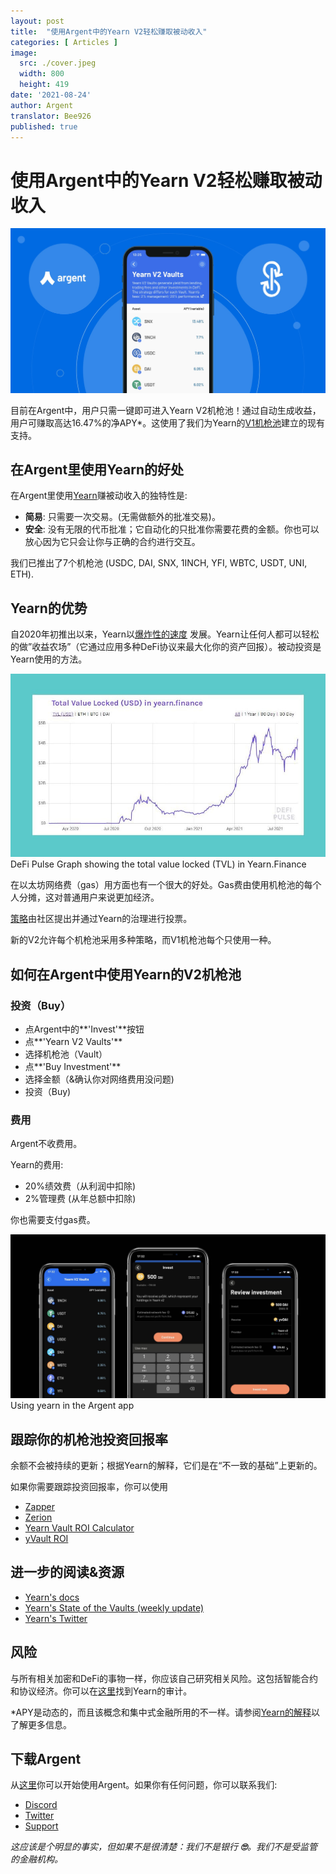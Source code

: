 ```yaml
---
layout: post
title:  "使用Argent中的Yearn V2轻松赚取被动收入"
categories: [ Articles ]
image:
  src: ./cover.jpeg
  width: 800
  height: 419
date: '2021-08-24'
author: Argent
translator: Bee926
published: true
---
```


# 使用Argent中的Yearn V2轻松赚取被动收入

![](Image1.jpg?w=2064&h=1080)

目前在Argent中，用户只需一键即可进入Yearn V2机枪池！通过自动生成收益，用户可赚取高达16.47%的净APY*。这使用了我们为Yearn的[V1机枪池](https://www.argent.xyz/blog/yearn-vaults-in-argent/)建立的现有支持。

## **在Argent里使用Yearn的好处**

在Argent里使用[Yearn](https://yearn.finance/vaults)赚被动收入的独特性是:

- **简易**: 只需要一次交易。(无需做额外的批准交易)。
- **安全**: 没有无限的代币批准；它自动化的只批准你需要花费的金额。你也可以放心因为它只会让你与正确的合约进行交互。

我们已推出了7个机枪池 (USDC, DAI, SNX, 1INCH, YFI, WBTC, USDT, UNI, ETH).

## **Yearn的优势**

自2020年初推出以来，Yearn以[爆炸性的速度](https://defipulse.com/yearn.finance) 发展。Yearn让任何人都可以轻松的做”收益农场”（它通过应用多种DeFi协议来最大化你的资产回报）。被动投资是Yearn使用的方法。

![](Image2.jpg?w=944&h=549)DeFi Pulse Graph showing the total value locked (TVL) in Yearn.Finance

在以太坊网络费（gas）用方面也有一个很大的好处。Gas费由使用机枪池的每个人分摊，这对普通用户来说更加经济。

[策略](https://medium.com/yearn-state-of-the-vaults/the-vaults-at-yearn-9237905ffed3)由社区提出并通过Yearn的治理进行投票。

新的V2允许每个机枪池采用多种策略，而V1机枪池每个只使用一种。

## **如何在Argent中使用Yearn的V2机枪池**

### **投资（Buy）**

- 点Argent中的**'Invest'**按钮
- 点**'Yearn V2 Vaults'**
- 选择机枪池（Vault）
- 点**'Buy Investment'**
- 选择金额（&确认你对网络费用没问题)
- 投资（Buy)

### **费用**

Argent不收费用。

Yearn的费用:

- 20%绩效费（从利润中扣除)
- 2%管理费 (从年总额中扣除)

你也需要支付gas费。

![](Image3.jpg?w=2500&h=1300)
Using yearn in the Argent app

## **跟踪你的机枪池投资回报率**

余额不会被持续的更新；根据Yearn的解释，它们是在“不一致的基础”上更新的。

如果你需要跟踪投资回报率，你可以使用

- [Zapper](https://zapper.fi/)
- [Zerion](https://app.zerion.io/)
- [Yearn Vault ROI Calculator](https://yearn-roi.xyz/#/)
- [yVault ROI](https://yvault-roi.netlify.app/)

## **进一步的阅读&资源**

- [Yearn's docs](https://docs.yearn.finance/)
- [Yearn's State of the Vaults (weekly update)](https://medium.com/yearn-state-of-the-vaults/the-vaults-at-yearn-9237905ffed3)
- [Yearn's Twitter](https://twitter.com/iearnfinance)

## **风险**

与所有相关加密和DeFi的事物一样，你应该自己研究相关风险。这包括智能合约和协议经济。你可以在[这里](https://docs.yearn.finance/resources/audits)找到Yearn的审计。

\*APY是动态的，而且该概念和集中式金融所用的不一样。请参阅[Yearn的解释](https://docs.yearn.finance/resources/guides/how-to-understand-yvault-roi#roi-calculation)以了解更多信息。

## **下载Argent**

从[这里](https://argent.link/yearn-v2-post)你可以开始使用Argent。如果你有任何问题，你可以联系我们:

- [Discord](https://discord.com/invite/GWSyrHg)
- [Twitter](https://twitter.com/argentHQ)
- [Support](https://support.argent.xyz/hc/en-us)

_这应该是个明显的事实，但如果不是很清楚：我们不是银行  _**🙄**_。我们不是受监管的金融机构。_
